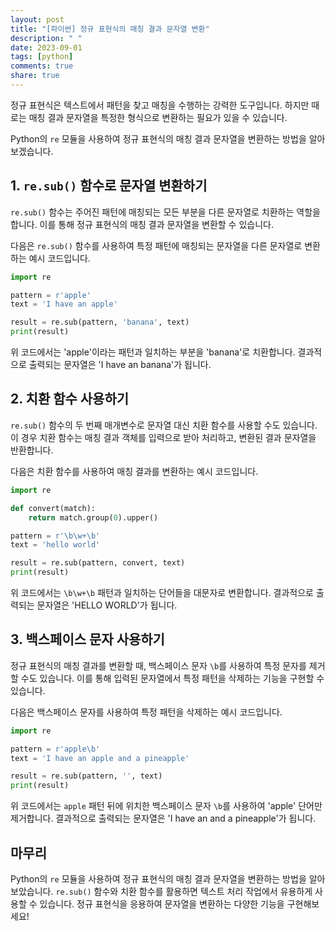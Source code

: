 ```yaml
---
layout: post
title: "[파이썬] 정규 표현식의 매칭 결과 문자열 변환"
description: " "
date: 2023-09-01
tags: [python]
comments: true
share: true
---
```


정규 표현식은 텍스트에서 패턴을 찾고 매칭을 수행하는 강력한 도구입니다. 하지만 때로는 매칭 결과 문자열을 특정한 형식으로 변환하는 필요가 있을 수 있습니다. 

Python의 `re` 모듈을 사용하여 정규 표현식의 매칭 결과 문자열을 변환하는 방법을 알아보겠습니다. 

## 1. `re.sub()` 함수로 문자열 변환하기

`re.sub()` 함수는 주어진 패턴에 매칭되는 모든 부분을 다른 문자열로 치환하는 역할을 합니다. 이를 통해 정규 표현식의 매칭 결과 문자열을 변환할 수 있습니다.

다음은 `re.sub()` 함수를 사용하여 특정 패턴에 매칭되는 문자열을 다른 문자열로 변환하는 예시 코드입니다.

```python
import re

pattern = r'apple'
text = 'I have an apple'

result = re.sub(pattern, 'banana', text)
print(result)
```

위 코드에서는 'apple'이라는 패턴과 일치하는 부분을 'banana'로 치환합니다. 결과적으로 출력되는 문자열은 'I have an banana'가 됩니다.

## 2. 치환 함수 사용하기

`re.sub()` 함수의 두 번째 매개변수로 문자열 대신 치환 함수를 사용할 수도 있습니다. 이 경우 치환 함수는 매칭 결과 객체를 입력으로 받아 처리하고, 변환된 결과 문자열을 반환합니다.

다음은 치환 함수를 사용하여 매칭 결과를 변환하는 예시 코드입니다.

```python
import re

def convert(match):
    return match.group(0).upper()

pattern = r'\b\w+\b'
text = 'hello world'

result = re.sub(pattern, convert, text)
print(result)
```

위 코드에서는 `\b\w+\b` 패턴과 일치하는 단어들을 대문자로 변환합니다. 결과적으로 출력되는 문자열은 'HELLO WORLD'가 됩니다.

## 3. 백스페이스 문자 사용하기

정규 표현식의 매칭 결과를 변환할 때, 백스페이스 문자 `\b`를 사용하여 특정 문자를 제거할 수도 있습니다. 이를 통해 입력된 문자열에서 특정 패턴을 삭제하는 기능을 구현할 수 있습니다.

다음은 백스페이스 문자를 사용하여 특정 패턴을 삭제하는 예시 코드입니다.

```python
import re

pattern = r'apple\b'
text = 'I have an apple and a pineapple'

result = re.sub(pattern, '', text)
print(result)
```

위 코드에서는 `apple` 패턴 뒤에 위치한 백스페이스 문자 `\b`를 사용하여 'apple' 단어만 제거합니다. 결과적으로 출력되는 문자열은 'I have an and a pineapple'가 됩니다.

## 마무리

Python의 `re` 모듈을 사용하여 정규 표현식의 매칭 결과 문자열을 변환하는 방법을 알아보았습니다. `re.sub()` 함수와 치환 함수를 활용하면 텍스트 처리 작업에서 유용하게 사용할 수 있습니다. 정규 표현식을 응용하여 문자열을 변환하는 다양한 기능을 구현해보세요!